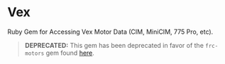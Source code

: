 # Vex

Ruby Gem for Accessing Vex Motor Data (CIM, MiniCIM, 775 Pro, etc).

> **DEPRECATED:** This gem has been deprecated in favor of the `frc-motors` gem found [here](https://github.com/karagenit/vex).
